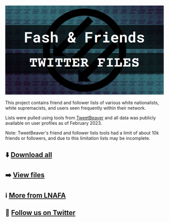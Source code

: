 [![Fash & Friends Twitter Files](https://github.com/LateNightAFA/fashandfriends/blob/main/img/fnf-img.png)](https://github.com/LateNightAFA/fashandfriends/tree/main/data)

This project contains friend and follower lists of various white nationalists, white supremacists, and users seen frequently within their network.

Lists were pulled using tools from [TweetBeaver](https://tweetbeaver.com) and all data was publicly available on user profiles as of February 2023.

Note: TweetBeaver's friend and follower lists tools had a limit of about 10k friends or followers, and due to this limitation lists may be incomplete. 

##
## ⬇️ [Download all](https://github.com/LateNightAFA/fashandfriends/archive/refs/heads/main.zip)

## ➡️ [View files](https://github.com/LateNightAFA/fashandfriends/tree/main/data)

## ℹ️ [More from LNAFA](https://latenightafa.noblogs.org/)

## 🔗 [Follow us on Twitter](https://twitter.com/latenightafa)

